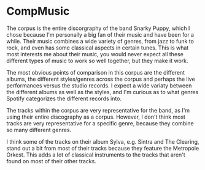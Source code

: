 # CompMusic

The corpus is the entire discorgraphy of the band Snarky Puppy, which I chose because I'm personally a big fan of their music and have been for a while.
Their music combines a wide variety of genres, from jazz to funk to rock, and even has some classical aspects in certain tunes. This is what most interests me about their music, you would never expect all these different types of music to work so well together, but they make it work. 

The most obvious points of comparison in this corpus are the different albums, the different styles/genres across the corpus and perhaps the live performances versus the studio records. I expect a wide variaty between the different albums as well as the styles, and I'm curious as to what genres Spotify categorizes the different records into.

The tracks within the corpus are very representative for the band, as I'm using their entire discography as a corpus. However, I don't think most tracks are very representative for a specific genre, because they combine so many different genres.


I think some of the tracks on their album Sylva, e.g. Sintra and The Clearing, stand out a bit from most of their tracks because they feature the Metropole Orkest. This adds a lot of classical instruments to the tracks that aren't found on most of their other tracks.
